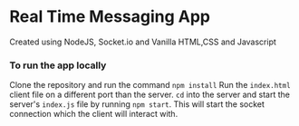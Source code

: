 # Real Time Messaging App
Created using NodeJS, Socket.io and Vanilla HTML,CSS and Javascript

### To run the app locally 
Clone the repository and run the command `npm install`
Run the `index.html` client file on a different port than the server. 
`cd` into the server and start the server's `index.js` file by running `npm start`. This will start the socket connection which the client will interact with.


